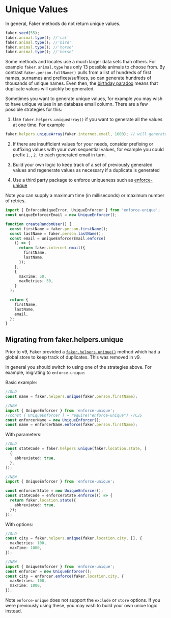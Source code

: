 # Unique Values

In general, Faker methods do not return unique values.

```ts
faker.seed(55);
faker.animal.type(); //'cat'
faker.animal.type(); //'bird'
faker.animal.type(); //'horse'
faker.animal.type(); //'horse'
```

Some methods and locales use a much larger data sets than others. For example `faker.animal.type` has only 13 possible animals to choose from. By contrast `faker.person.fullName()` pulls from a list of hundreds of first names, surnames and prefixes/suffixes, so can generate hundreds of thousands of unique names. Even then, the [birthday paradox](https://en.wikipedia.org/wiki/Birthday_Paradox) means that duplicate values will quickly be generated.

Sometimes you want to generate unique values, for example you may wish to have unique values in an database email column. There are a few possible strategies for this:

1. Use `faker.helpers.uniqueArray()` if you want to generate all the values at one time. For example

```ts
faker.helpers.uniqueArray(faker.internet.email, 1000); // will generate 1000 unique email addresses
```

2. If there are insufficient values for your needs, consider prefixing or suffixing values with your own sequential values, for example you could prefix `1.`, `2.` to each generated email in turn.

3. Build your own logic to keep track of a set of previously generated values and regenerate values as necessary if a duplicate is generated

4. Use a third party package to enforce uniqueness such as [enforce-unique](https://github.com/MansurAliKoroglu/enforce-unique)

Note you can supply a maximum time (in milliseconds) or maximum number of retries.

```ts
import { EnforceUniqueError, UniqueEnforcer } from 'enforce-unique';
const uniqueEnforcerEmail = new UniqueEnforcer();

function createRandomUser() {
  const firstName = faker.person.firstName();
  const lastName = faker.person.lastName();
  const email = uniqueEnforcerEmail.enforce(
    () => {
      return faker.internet.email({
        firstName,
        lastName,
      });
    },
    {
      maxTime: 50,
      maxRetries: 50,
    }
  );

  return {
    firstName,
    lastName,
    email,
  };
}
```

## Migrating from faker.helpers.unique

Prior to v9, Faker provided a [`faker.helpers.unique()`](https://v8.fakerjs.dev/api/helpers.html#unique) method which had a global store to keep track of duplicates. This was removed in v9.

In general you should switch to using one of the strategies above. For example, migrating to `enforce-unique`:

Basic example:

```ts
//OLD
const name = faker.helpers.unique(faker.person.firstName);

//NEW
import { UniqueEnforcer } from 'enforce-unique';
//const { UniqueEnforcer } = require("enforce-unique") //CJS
const enforcerName = new UniqueEnforcer();
const name = enforcerName.enforce(faker.person.firstName);
```

With parameters:

```ts
//OLD
const stateCode = faker.helpers.unique(faker.location.state, [
  {
    abbreviated: true,
  },
]);

//NEW
import { UniqueEnforcer } from 'enforce-unique';

const enforcerState = new UniqueEnforcer();
const stateCode = enforcerState.enforce(() => {
  return faker.location.state({
    abbreviated: true,
  });
});
```

With options:

```ts
//OLD
const city = faker.helpers.unique(faker.location.city, [], {
  maxRetries: 100,
  maxTime: 1000,
});

//NEW
import { UniqueEnforcer } from 'enforce-unique';
const enforcer = new UniqueEnforcer();
const city = enforcer.enforce(faker.location.city, {
  maxRetries: 100,
  maxTime: 1000,
});
```

Note `enforce-unique` does not support the `exclude` or `store` options. If you were previously using these, you may wish to build your own uniue logic instead.
